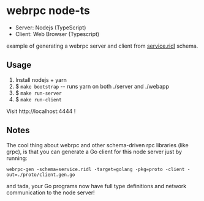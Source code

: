 webrpc node-ts
==============

* Server: Nodejs (TypeScript)
* Client: Web Browser (Typescript)

example of generating a webrpc server and client from [service.ridl](./service.ridl) schema.

## Usage

1. Install nodejs + yarn
2. $ `make bootstrap` -- runs yarn on both ./server and ./webapp
3. $ `make run-server`
4. $ `make run-client`

Visit http://localhost:4444 !


## Notes

The cool thing about webrpc and other schema-driven rpc libraries (like grpc), is that you can
generate a Go client for this node server just by running:

`webrpc-gen -schema=service.ridl -target=golang -pkg=proto -client -out=./proto/client.gen.go`

and tada, your Go programs now have full type definitions and network communication to the node
server!
